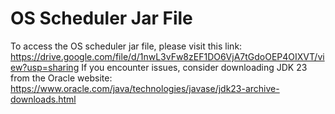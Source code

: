# OS Scheduler Jar File
To access the OS scheduler jar file, please visit this link: https://drive.google.com/file/d/1nwL3vFw8zEF1DO6VjA7tGdoOEP4OIXVT/view?usp=sharing
If you encounter issues, consider downloading JDK 23 from the Oracle website: https://www.oracle.com/java/technologies/javase/jdk23-archive-downloads.html

